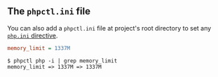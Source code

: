 ## The `phpctl.ini` file
You can also add a `phpctl.ini` file at project's root directory to set any [`php.ini` directive](https://www.php.net/manual/en/ini.list.php).
```ini
memory_limit = 1337M
```

```shell
$ phpctl php -i | grep memory_limit
memory_limit => 1337M => 1337M
```
